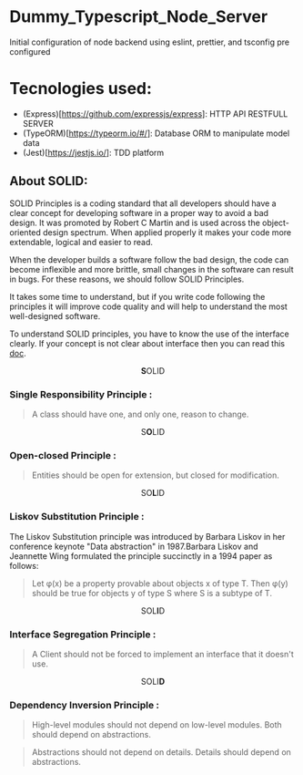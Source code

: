 # Dummy_Typescript_Node_Server
Initial configuration of node backend using eslint, prettier, and tsconfig pre configured

# Tecnologies used:
- (Express)[https://github.com/expressjs/express]: HTTP API RESTFULL SERVER
- (TypeORM)[https://typeorm.io/#/]: Database ORM to manipulate model data
- (Jest)[https://jestjs.io/]: TDD platform

## About SOLID:
SOLID Principles is a coding standard that all developers should have a clear concept for developing software in a proper way to avoid a bad design. It was promoted by Robert C Martin and is used across the object-oriented design spectrum. When applied properly it makes your code more extendable, logical and easier to read.

When the developer builds a software follow the bad design, the code can become inflexible and more brittle, small changes in the software can result in bugs. For these reasons, we should follow SOLID Principles.

It takes some time to understand, but if you write code following the principles it will improve code quality and will help to understand the most well-designed software.

To understand SOLID principles, you have to know the use of the interface clearly. If your concept is not clear about interface then you can read this [doc](https://medium.com/better-programming/understanding-use-of-interface-and-abstract-class-9a82f5f15837).

<p align="center"><b>S</b>OLID</p>

### Single Responsibility Principle :
>A class should have one, and only one, reason to change.

<p align="center">S<b>O</b>LID</p>

### Open-closed Principle :
>Entities should be open for extension, but closed for modification.

<p align="center">SO<b>L</b>ID</p>

### Liskov Substitution Principle :
The Liskov Substitution principle was introduced by Barbara Liskov in her conference 
keynote "Data abstraction" in 1987.Barbara Liskov and Jeannette Wing formulated 
the principle succinctly in a 1994 paper as follows:
>Let φ(x) be a property provable about objects x of type T. Then φ(y) should be true for objects y of type S where S is a subtype of T.

<p align="center">SOL<b>I</b>D</p>

### Interface Segregation Principle :

>A Client should not be forced to implement an interface that it doesn't use.

<p align="center">SOLI<b>D</b></p>

### Dependency Inversion Principle :

> High-level modules should not depend on low-level modules. Both should depend on abstractions.

> Abstractions should not depend on details. Details should depend on abstractions.
